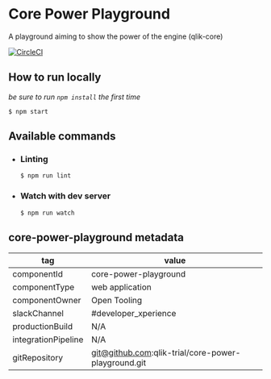 # Core Power Playground
A playground aiming to show the power of the engine (qlik-core)

[![CircleCI](https://circleci.com/gh/qlik-trial/core-power-playground.svg?style=shield&circle-token=7c4e7d48566afdaf2689f2cf49e292018cb57486)](https://circleci.com/gh/qlik-trial/core-power-playground)


## How to run locally

_be sure to run `npm install` the first time_

```
$ npm start
```

## Available commands

* ### Linting
  ```
  $ npm run lint
  ```
* ### Watch with dev server
  ```
  $ npm run watch
  ```

## core-power-playground metadata
| tag | value |
|--------|--------|
| componentId | core-power-playground |
| componentType | web application |
| componentOwner | Open Tooling |
| slackChannel | #developer_xperience |
| productionBuild | N/A |
| integrationPipeline | N/A |
| gitRepository | git@github.com:qlik-trial/core-power-playground.git |
